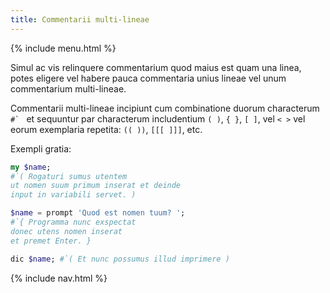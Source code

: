 ```yaml
---
title: Commentarii multi-lineae
---
```


{% include menu.html %}

Simul ac vis relinquere commentarium quod maius est quam una linea, potes eligere vel habere pauca commentaria unius lineae vel unum commentarium multi-lineae.

Commentarii multi-lineae incipiunt cum combinatione duorum characterum ``#` `` et sequuntur par characterum includentium `( )`, `{ }`, `[ ]`, vel `< >` vel eorum exemplaria repetita: `(( ))`, `[[[ ]]]`, etc.

Exempli gratia:

```raku
my $name;
#`( Rogaturi sumus utentem
ut nomen suum primum inserat et deinde
input in variabili servet. )

$name = prompt 'Quod est nomen tuum? ';
#`{ Programma nunc exspectat
donec utens nomen inserat
et premet Enter. }

dic $name; #`( Et nunc possumus illud imprimere )
```

{% include nav.html %}